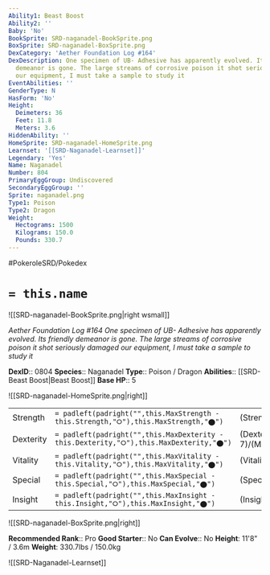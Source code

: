 ```yaml
---
Ability1: Beast Boost
Ability2: ''
Baby: 'No'
BookSprite: SRD-naganadel-BookSprite.png
BoxSprite: SRD-naganadel-BoxSprite.png
DexCategory: 'Aether Foundation Log #164'
DexDescription: One specimen of UB- Adhesive has apparently evolved. Its friendly
  demeanor is gone. The large streams of corrosive poison it shot seriously damaged
  our equipment, I must take a sample to study it
EventAbilities: ''
GenderType: N
HasForm: 'No'
Height:
  Deimeters: 36
  Feet: 11.8
  Meters: 3.6
HiddenAbility: ''
HomeSprite: SRD-naganadel-HomeSprite.png
Learnset: '[[SRD-Naganadel-Learnset]]'
Legendary: 'Yes'
Name: Naganadel
Number: 804
PrimaryEggGroup: Undiscovered
SecondaryEggGroup: ''
Sprite: naganadel.png
Type1: Poison
Type2: Dragon
Weight:
  Hectograms: 1500
  Kilograms: 150.0
  Pounds: 330.7
---
```


#PokeroleSRD/Pokedex

# `= this.name`

![[SRD-naganadel-BookSprite.png|right wsmall]]

*Aether Foundation Log #164*
*One specimen of UB- Adhesive has apparently evolved. Its friendly demeanor is gone. The large streams of corrosive poison it shot seriously damaged our equipment, I must take a sample to study it*

**DexID**:: 0804
**Species**:: Naganadel
**Type**:: Poison / Dragon
**Abilities**:: [[SRD-Beast Boost|Beast Boost]]
**Base HP**:: 5

![[SRD-naganadel-HomeSprite.png|right]]

|           |                                                                                        |                                          |
| --------- | -------------------------------------------------------------------------------------- | ---------------------------------------- |
| Strength  | `= padleft(padright("",this.MaxStrength - this.Strength,"⭘"),this.MaxStrength,"⬤")`    | (Strength::5)/(MaxStrength::5)   |
| Dexterity | `= padleft(padright("",this.MaxDexterity - this.Dexterity,"⭘"),this.MaxDexterity,"⬤")` | (Dexterity:: 7)/(MaxDexterity::7) |
| Vitality  | `= padleft(padright("",this.MaxVitality - this.Vitality,"⭘"),this.MaxVitality,"⬤")`    | (Vitality::5)/(MaxVitality::5)   |
| Special   | `= padleft(padright("",this.MaxSpecial - this.Special,"⭘"),this.MaxSpecial,"⬤")`       | (Special::7)/(MaxSpecial::7)     |
| Insight   | `= padleft(padright("",this.MaxInsight - this.Insight,"⭘"),this.MaxInsight,"⬤")`       | (Insight::5)/(MaxInsight::5)     |

![[SRD-naganadel-BoxSprite.png|right]]

**Recommended Rank**:: Pro
**Good Starter**:: No
**Can Evolve**:: No
**Height**: 11'8" / 3.6m
**Weight**: 330.7lbs / 150.0kg

![[SRD-Naganadel-Learnset]]